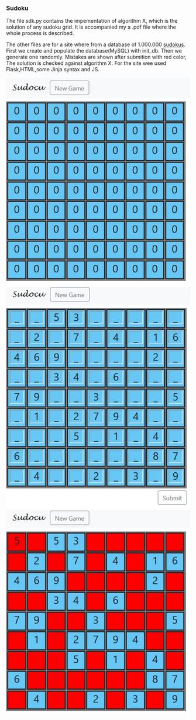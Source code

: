 ### Sudoku

The file sdk.py contains the impementation of algorithm X,
which is the solution of any sudoku grid.
It is accompanied my a .pdf file where the whole process is described.

The other files are for a site where from a database of 1.000.000 [sudokus](https://www.kaggle.com/bryanpark/sudoku).
First we create and populate the database(MySQL) with init_db.
Then we generate one randomly. Mistakes are shown after submition with red color, The solution is checked against algorithm X. For the site wee used Flask,HTML,some Jinja syntax and JS.

![Home page!](home.jpg)
![New Game!](game.jpg)
![On submit!](submit.jpg)
